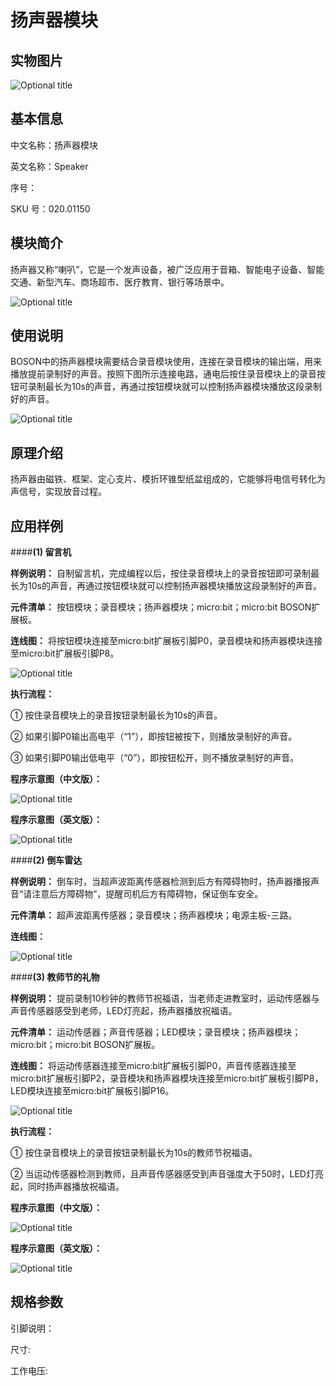 # 扬声器模块
## 实物图片
![](boson_扬声器模块_实物图.jpg "Optional title")

## 基本信息
中文名称：扬声器模块

英文名称：Speaker

序号：

SKU  号：020.01150

## 模块简介                                                                  
扬声器又称“喇叭”，它是一个发声设备，被广泛应用于音箱、智能电子设备、智能交通、新型汽车、商场超市、医疗教育、银行等场景中。

![](boson_扬声器模块_实例.png "Optional title")

## 使用说明
BOSON中的扬声器模块需要结合录音模块使用，连接在录音模块的输出端，用来播放提前录制好的声音。按照下图所示连接电路，通电后按住录音模块上的录音按钮可录制最长为10s的声音，再通过按钮模块就可以控制扬声器模块播放这段录制好的声音。

![](boson_扬声器模块_使用说明.png "Optional title")
 
## 原理介绍 
扬声器由磁铁、框架、定心支片、模折环锥型纸盆组成的，它能够将电信号转化为声信号，实现放音过程。

## 应用样例
####**(1) 留言机**

**样例说明：** 自制留言机，完成编程以后，按住录音模块上的录音按钮即可录制最长为10s的声音，再通过按钮模块就可以控制扬声器模块播放这段录制好的声音。

**元件清单：** 按钮模块；录音模块；扬声器模块；micro:bit；micro:bit BOSON扩展板。

**连线图：** 将按钮模块连接至micro:bit扩展板引脚P0，录音模块和扬声器模块连接至micro:bit扩展板引脚P8。

![](boson_扬声器模块_留言机连线图.png "Optional title")

**执行流程：**

①	按住录音模块上的录音按钮录制最长为10s的声音。

②	如果引脚P0输出高电平（“1”），即按钮被按下，则播放录制好的声音。

③	如果引脚P0输出低电平（“0”），即按钮松开，则不播放录制好的声音。

**程序示意图（中文版）：**

![](boson_扬声器模块_留言机程序示意图中文版.png "Optional title")

**程序示意图（英文版）：**

![](boson_扬声器模块_留言机程序示意图英文版.png "Optional title")

####**(2) 倒车雷达**

**样例说明：** 倒车时，当超声波距离传感器检测到后方有障碍物时，扬声器播报声音“请注意后方障碍物”，提醒司机后方有障碍物，保证倒车安全。

**元件清单：** 超声波距离传感器；录音模块；扬声器模块；电源主板-三路。

**连线图：** 

![](boson_扬声器模块_倒车雷达连线图.png "Optional title")

####**(3) 教师节的礼物**

**样例说明：** 提前录制10秒钟的教师节祝福语，当老师走进教室时，运动传感器与声音传感器感受到老师，LED灯亮起，扬声器播放祝福语。

**元件清单：** 运动传感器；声音传感器；LED模块；录音模块；扬声器模块；micro:bit；micro:bit BOSON扩展板。

**连线图：** 将运动传感器连接至micro:bit扩展板引脚P0，声音传感器连接至micro:bit扩展板引脚P2，录音模块和扬声器模块连接至micro:bit扩展板引脚P8，LED模块连接至micro:bit扩展板引脚P16。

![](boson_扬声器模块_教师节的礼物连线图.png "Optional title")

**执行流程：**

①	按住录音模块上的录音按钮录制最长为10s的教师节祝福语。

②	当运动传感器检测到教师，且声音传感器感受到声音强度大于50时，LED灯亮起，同时扬声器播放祝福语。

**程序示意图（中文版）：**

![](boson_扬声器模块_教师节的礼物程序示意图中文版.png "Optional title")

**程序示意图（英文版）：**

![](boson_扬声器模块_教师节的礼物程序示意图英文版.png "Optional title")

## 规格参数
引脚说明：


尺寸: 

工作电压:









